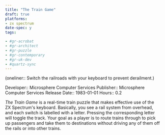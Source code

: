 ```yaml
---
title: "The Train Game"
draft: true
platforms:
- zx spectrum
date-spec: y
tags:

- #gr-acrobat 
- #gr-architect 
- #gr-puzzle 
- #gr-contemporary 
- #gr-uk-dev 
- #quartz-sync
---
```



(oneliner:: Switch the railroads with your keyboard to prevent derailment.)

Developer:: Microsphere Computer Services
Publisher:: Microsphere Computer Services
Release Date:: 1983-01-01
Hours:: 0.2

*The Train Game* is a real-time train puzzle that makes effective use of the ZX Spectrum's keyboard. Basically, you see a rail system from overhead, and each switch is labelled with a letter. Pressing the corresponding letter will toggle the track. Your goal as a player is to route trains through to pick up passengers and take them to destinations without driving any of them off the rails or into other trains.